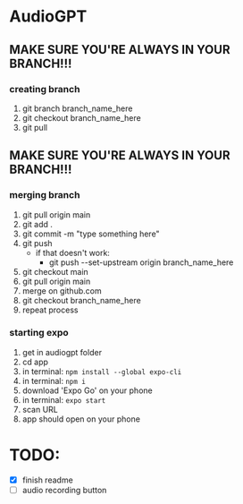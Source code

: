 # AudioGPT


## MAKE SURE YOU'RE ALWAYS IN YOUR BRANCH!!!

### creating branch
1. git branch branch_name_here
2. git checkout branch_name_here
3. git pull

## MAKE SURE YOU'RE ALWAYS IN YOUR BRANCH!!!

### merging branch
1. git pull origin main
2. git add .
3. git commit -m "type something here"
4. git push
    - if that doesn't work:
        - git push --set-upstream origin branch_name_here
5. git checkout main
6. git pull origin main
7. merge on github.com
8. git checkout branch_name_here
9. repeat process

### starting expo
1. get in audiogpt folder 
2. cd app
3. in terminal: ```npm install --global expo-cli```
4. in terminal: ```npm i```
6. download 'Expo Go' on your phone
5. in terminal: ```expo start```
7. scan URL
8. app should open on your phone

# TODO:
- [x] finish readme 
- [ ] audio recording button 
